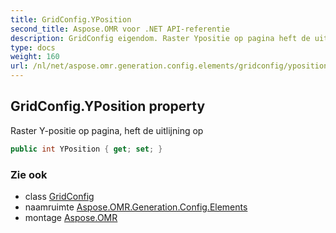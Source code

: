 ```yaml
---
title: GridConfig.YPosition
second_title: Aspose.OMR voor .NET API-referentie
description: GridConfig eigendom. Raster Ypositie op pagina heft de uitlijning op
type: docs
weight: 160
url: /nl/net/aspose.omr.generation.config.elements/gridconfig/yposition/
---
```

## GridConfig.YPosition property

Raster Y-positie op pagina, heft de uitlijning op

```csharp
public int YPosition { get; set; }
```

### Zie ook

* class [GridConfig](../)
* naamruimte [Aspose.OMR.Generation.Config.Elements](../../gridconfig/)
* montage [Aspose.OMR](../../../)


